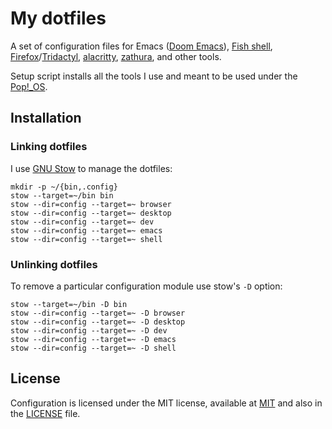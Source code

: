 # My dotfiles

A set of configuration files for Emacs ([Doom
Emacs](https://github.com/hlissner/doom-emacs/tree/develop)), [Fish
shell](https://fishshell.com/),
[Firefox](https://www.mozilla.org/en-US/firefox/new/)/[Tridactyl](https://github.com/tridactyl/tridactyl),
[alacritty](https://github.com/alacritty/alacritty),
[zathura](https://pwmt.org/projects/zathura/), and other tools.

Setup script installs all the tools I use and meant to be used under the [Pop!_OS](https://pop.system76.com/).

## Installation

### Linking dotfiles

I use [GNU Stow](https://www.gnu.org/software/stow/) to manage the dotfiles:

```shell
mkdir -p ~/{bin,.config}
stow --target=~/bin bin
stow --dir=config --target=~ browser
stow --dir=config --target=~ desktop
stow --dir=config --target=~ dev
stow --dir=config --target=~ emacs
stow --dir=config --target=~ shell
```

### Unlinking dotfiles

To remove a particular configuration module use stow's `-D` option:

``` shell
stow --target=~/bin -D bin
stow --dir=config --target=~ -D browser
stow --dir=config --target=~ -D desktop
stow --dir=config --target=~ -D dev
stow --dir=config --target=~ -D emacs
stow --dir=config --target=~ -D shell
```

## License

Configuration is licensed under the MIT license, available at
[MIT](http://opensource.org/licenses/MIT) and also in the [LICENSE](LICENSE) file.
